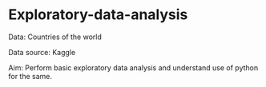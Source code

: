 # Exploratory-data-analysis

Data: Countries of the world

Data source: Kaggle 

Aim: Perform basic exploratory data analysis and understand use of python for the same. 
